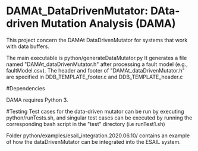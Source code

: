 # DAMAt_DataDrivenMutator: DAta-driven Mutation Analysis (DAMA)

This project concern the DAMAt DataDrivenMutator for systems that work with data buffers.

The main executable is python/generateDataMutator.py
It generates a file named "DAMAt_dataDrivenMutator.h" after processing a fault model (e.g., faultModel.csv).
The header and footer of "DAMAt_dataDrivenMutator.h" are specified in DDB_TEMPLATE_footer.c and DDB_TEMPLATE_header.c

#Dependencies

DAMA requires Python 3.

#Testing
Test cases for the data-driven mutator can be run by executing python/runTests.sh, and singular test cases can be executed by running the corresponding bash script in the "test" directory (i.e runTest1.sh)

Folder python/examples/esail_integration.2020.06.10/ contains an example of how the dataDrivenMutator can be integrated into the ESAIL system.
